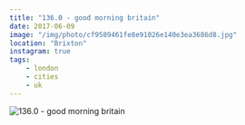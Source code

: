 ```yaml
---
title: "136.0 - good morning britain"
date: 2017-06-09
image: "/img/photo/cf9589461fe8e91026e140e3ea3686d8.jpg"
location: "Brixton"
instagram: true
tags:
    - london
    - cities
    - uk
---
```


![136.0 - good morning britain](/img/photo/cf9589461fe8e91026e140e3ea3686d8.jpg)
